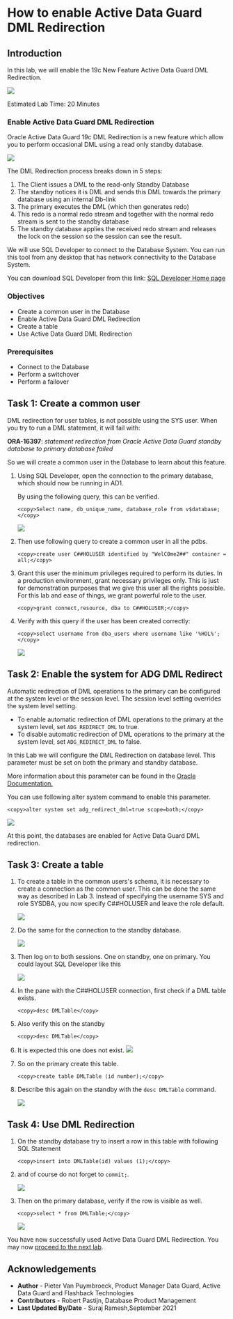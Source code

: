 # How to enable Active Data Guard DML Redirection

## Introduction
In this lab, we will enable the 19c New Feature Active Data Guard DML Redirection.

![](./images/adg-redirect-5305796.gif)

Estimated Lab Time: 20 Minutes

### Enable Active Data Guard DML Redirection

Oracle Active Data Guard 19c DML Redirection is a new feature which allow you to perform occasional DML using a read only standby database.

![](./images/dml-redirect.jpeg)

The DML Redirection process breaks down in 5 steps:

1. The Client issues a DML to the read-only Standby Database
2. The standby notices it is DML and sends this DML towards the primary database using an internal Db-link
3. The primary executes the DML (which then generates redo)
4. This redo is a normal redo stream and together with the normal redo stream is sent to the standby database
5. The standby database applies the received redo stream and releases the lock on the session so the session can see the result.

We will use SQL Developer to connect to the Database System. You can run this tool from any desktop that has network connectivity to the Database System.

You can download SQL Developer from this link: [SQL Developer Home page](https://www.oracle.com/be/database/technologies/appdev/sqldeveloper-landing.html)

### Objectives
- Create a common user in the Database
- Enable Active Data Guard DML Redirection
- Create a table
- Use Active Data Guard DML Redirection

### Prerequisites
- Connect to the Database
- Perform a switchover
- Perform a failover

## Task 1: Create a common user

DML redirection for user tables, is not possible using the SYS user.
When you try to run a DML statement, it will fail with:  

**ORA-16397**: *statement redirection from Oracle Active Data Guard standby database to primary database failed*

So we will create a common user in the Database to learn about this feature.

1. Using SQL Developer, open the connection to the primary database, which should now be running in AD1.

    By using the following query, this can be verified.

    ````
    <copy>Select name, db_unique_name, database_role from v$database;</copy>
    ````
    ![](./images/dml01.png)

2. Then use following query to create a common user in all the pdbs.

    ````
    <copy>create user C##HOLUSER identified by "WelC0me2##" container = all;</copy>
    ````

3. Grant this user the minimum privileges required to perform its duties. In a production environment, grant necessary privileges only. This is just for demonstration purposes that we give this user all the rights possible. For this lab and ease of things, we grant powerful role to the user.

    ````
    <copy>grant connect,resource, dba to C##HOLUSER;</copy>
    ````

4. Verify with this query if the user has been created correctly:

    ````
    <copy>select username from dba_users where username like '%HOL%';</copy>
    ````
    ![](./images/dml02.png)



## Task 2: Enable the system for ADG DML Redirect

Automatic redirection of DML operations to the primary can be configured at the system level or the session level. The session level setting overrides the system level setting.

* To enable automatic redirection of DML operations to the primary at the system level, set `ADG_REDIRECT_DML` to true.
* To disable automatic redirection of DML operations to the primary at the system level, set `ADG_REDIRECT_DML` to false.

In this Lab we will configure the DML Redirection on database level.
This parameter must be set on both the primary and standby database.

More information about this parameter can be found in the [Oracle Documentation.](https://docs.oracle.com/en/database/oracle/oracle-database/19/refrn/ADG_REDIRECT_DML.html#GUID-AC98F026-33BE-41FE-8F2F-EFA296723AD8)

You can use following alter system command to enable this parameter.

````
<copy>alter system set adg_redirect_dml=true scope=both;</copy>
````
![](./images/dml03.png)

At this point, the databases are enabled for Active Data Guard DML redirection.


## Task 3: Create a table

1. To create a table in the common users's schema, it is necessary to create a connection as the common user. This can be done the same way as described in Lab 3. Instead of specifying the username SYS and role SYSDBA, you now specify C##HOLUSER and leave the role default.

    ![](./images/dml04.png)

2. Do the same for the connection to the standby database.

    ![](./images/dml05.png)

3. Then log on to both sessions. One on standby, one on primary.
    You could layout SQL Developer like this

    ![](./images/dml06.png)

4. In the pane with the C##HOLUSER connection, first check if a DML table exists.

    ````
    <copy>desc DMLTable</copy>
    ````

5. Also verify this on the standby

    ````
    <copy>desc DMLTable</copy>
    ````

6. It is expected this one does not exist.
    ![](./images/dml07.png)

7. So on the primary create this table.

    ````
    <copy>create table DMLTable (id number);</copy>
    ````

8. Describe this again on the standby with the `desc DMLTable` command.

    ![](./images/dml08.png)


## Task 4: Use DML Redirection

1. On the standby database try to insert a row in this table with following SQL Statement

    ````
    <copy>insert into DMLTable(id) values (1);</copy>
    ````

2. and of course do not forget to `commit;`.

    ![](./images/dml09.png)

3. Then on the primary database, verify if the row is visible as well.

    ````
    <copy>select * from DMLTable;</copy>
    ````

    ![](./images/dml10.png)


You have now successfully used Active Data Guard DML Redirection. You may now [proceed to the next lab](#next).

## Acknowledgements

- **Author** - Pieter Van Puymbroeck, Product Manager Data Guard, Active Data Guard and Flashback Technologies
- **Contributors** - Robert Pastijn, Database Product Management
- **Last Updated By/Date** -  Suraj Ramesh,September 2021

